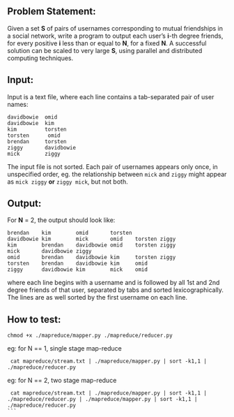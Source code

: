 ## Problem Statement:

Given a set **S** of pairs of usernames corresponding to mutual friendships in
a social network, write a program to output each user’s **i**-th degree friends,
for every positive **i** less than or equal to **N**, for a fixed **N**. A
successful solution can be scaled to very large **S**, using parallel and
distributed computing techniques.

Input:
------

Input is a text file, where each line contains a tab-separated pair of user
names:

```
davidbowie  omid
davidbowie  kim
kim         torsten
torsten      omid
brendan	    torsten
ziggy       davidbowie
mick        ziggy
```

The input file is not sorted. Each pair of usernames appears only once, in unspecified order, eg. the relationship between `mick` and `ziggy` might appear as `mick ziggy` **or** `ziggy mick`, but not both.


Output:
------

For **N** = 2, the output should look like:

```
brendan    kim        omid       torsten
davidbowie kim        mick       omid    torsten ziggy
kim        brendan    davidbowie omid    torsten ziggy
mick       davidbowie ziggy
omid       brendan    davidbowie kim     torsten ziggy
torsten    brendan    davidbowie kim     omid
ziggy      davidbowie kim        mick    omid
```

where each line begins with a username and is followed by all 1st and 2nd degree
friends of that user, separated by tabs and sorted lexicographically. The lines
are as well sorted by the first username on each line.

## How to test:

```
chmod +x ./mapreduce/mapper.py ./mapreduce/reducer.py
```

eg: for N == 1, single stage map-reduce
```
 cat mapreduce/stream.txt | ./mapreduce/mapper.py | sort -k1,1 | ./mapreduce/reducer.py 
 ```
eg: for N == 2, two stage map-reduce
````
 cat mapreduce/stream.txt | ./mapreduce/mapper.py | sort -k1,1 | ./mapreduce/reducer.py | ./mapreduce/mapper.py | sort -k1,1 | ./mapreduce/reducer.py 
```
